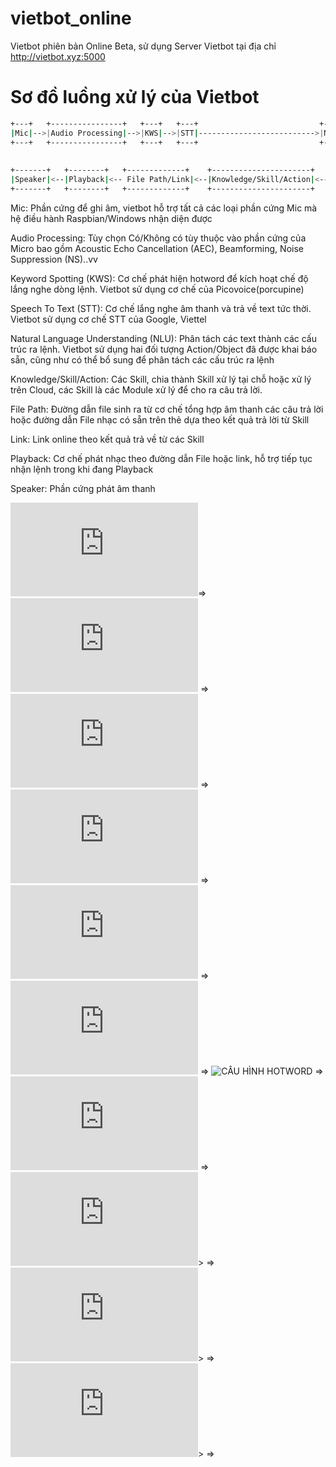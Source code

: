 # vietbot_online
Vietbot phiên bản Online Beta, sử dụng Server Vietbot tại địa chỉ http://vietbot.xyz:5000

# Sơ đồ luồng xử lý của Vietbot

```sh
+---+   +----------------+   +---+   +---+                           +---+
|Mic|-->|Audio Processing|-->|KWS|-->|STT|-------------------------->|NLU|
+---+   +----------------+   +---+   +---+                           +-+-+
                                                                       |
                                                                       |
+-------+   +--------+   +-------------+    +----------------------+   |
|Speaker|<--|Playback|<-- File Path/Link|<--|Knowledge/Skill/Action|<--+
+-------+   +--------+   +-------------+    +----------------------+

```
Mic: Phần cứng để ghi âm, vietbot hỗ trợ tất cả các loại phần cứng Mic mà hệ điều hành Raspbian/Windows nhận diện được

Audio Processing: Tùy chọn Có/Không có tùy thuộc vào phần cứng của Micro bao gồm Acoustic Echo Cancellation (AEC), Beamforming, Noise Suppression (NS)..vv 

Keyword Spotting (KWS): Cơ chế phát hiện hotword để kích hoạt chế độ lắng nghe dòng lệnh. Vietbot sử dụng cơ chế của Picovoice(porcupine)

Speech To Text (STT): Cơ chế lắng nghe âm thanh và trả về text tức thời. Vietbot sử dụng cơ chế STT của Google, Viettel

Natural Language Understanding (NLU): Phân tách các text thành các cấu trúc ra lệnh. Vietbot sử dụng hai đối tượng Action/Object đã được khai báo sẵn, cũng như có thể bổ sung để phân tách các cấu trúc ra lệnh

Knowledge/Skill/Action: Các Skill, chia thành Skill xử lý tại chỗ hoặc xử lý trên Cloud, các Skill là các Module xử lý để cho ra câu trả lời.

File Path: Đường dẫn file sinh ra từ cơ chế tổng hợp âm thanh các câu trả lời hoặc đường dẫn File nhạc có sẵn trên thẻ dựa theo kết quả trả lời từ Skill

Link: Link online theo kết quả trả về từ các Skill

Playback: Cơ chế phát nhạc theo đường dẫn File hoặc link, hỗ trợ tiếp tục nhận lệnh trong khi đang Playback

Speaker: Phần cứng phát âm thanh

![DANH SÁCH PHẦN CỨNG TƯƠNG THÍCH](https://github.com/phanmemkhoinghiep/vietbot_online/blob/beta/00_hardware_compatibility_list.md)=>
![ĐỘ PHẦN CỨNG](https://github.com/phanmemkhoinghiep/vietbot_online/blob/beta/01_hardware_diy_guide.md) =>
![FLASH THẺ NHỚ](https://github.com/phanmemkhoinghiep/vietbot_online/blob/beta/021_software_enviroment_installation_guide.md) => 
![CÀI MỚI TỪ ĐẦU](https://github.com/phanmemkhoinghiep/vietbot_online/blob/beta/022_software_enviroment_installation_guide.md) => 
![CÀI ĐẶT, CẬP NHẬT PHẦN MỀM](https://github.com/phanmemkhoinghiep/vietbot_online/blob/beta/03_software_install_update_guide.md) => 
![CẤU HÌNH STT VÀ TTS](https://github.com/phanmemkhoinghiep/vietbot_online/blob/beta/04_stt_and_tts_configuration_guide.md) => 
![CẤU HÌNH HOTWORD](https://github.com/phanmemkhoinghiep/vietbot_online/blob/beta/05_hotword_configuration.guide) =>
![CÁCH CHẠY](https://github.com/phanmemkhoinghiep/vietbot_online/blob/beta/06_running_guide.md) =>
![WIFI-CONNECT](https://github.com/phanmemkhoinghiep/vietbot_online/blob/beta/08_auto_wifi-connect.md)> =>
![LOA TTS](https://github.com/phanmemkhoinghiep/vietbot_online/blob/beta/09_real_time_tts.md)> =>
![ĐIỀU KHIỂN HASS](https://github.com/phanmemkhoinghiep/vietbot_online/blob/beta/12_homeassistant_configuration_guide.md)> =>

